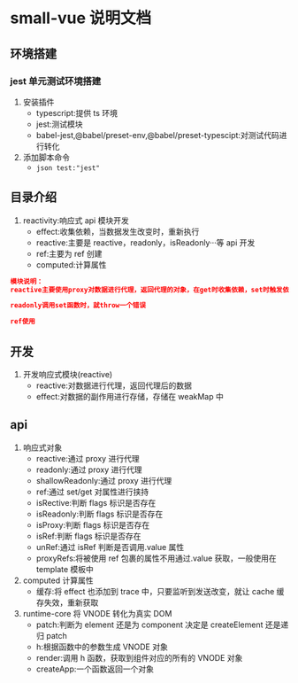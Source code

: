 # small-vue 说明文档

## 环境搭建

### jest 单元测试环境搭建

1. 安装插件
   - typescript:提供 ts 环境
   - jest:测试模块
   - babel-jest,@babel/preset-env,@babel/preset-typescipt:对测试代码进行转化
2. 添加脚本命令
   - `json test:"jest"`

## 目录介绍

1. reactivity:响应式 api 模块开发
   - effect:收集依赖，当数据发生改变时，重新执行
   - reactive:主要是 reactive，readonly，isReadonly···等 api 开发
   - ref:主要为 ref 创建
   - computed:计算属性

```json
模块说明：
reactive主要使用proxy对数据进行代理，返回代理的对象，在get时收集依赖，set时触发依赖，当代理的属性为对象时递归进行代理，使用flag对reactive或者readonly进行标志，使用isReadonly来判断时，判断标志即可

readonly调用set函数时，就throw一个错误

ref使用

```

## 开发

1. 开发响应式模块(reactive)
   - reactive:对数据进行代理，返回代理后的数据
   - effect:对数据的副作用进行存储，存储在 weakMap 中

## api

1. 响应式对象
   - reactive:通过 proxy 进行代理
   - readonly:通过 proxy 进行代理
   - shallowReadonly:通过 proxy 进行代理
   - ref:通过 set/get 对属性进行挟持
   - isRective:判断 flags 标识是否存在
   - isReadonly:判断 flags 标识是否存在
   - isProxy:判断 flags 标识是否存在
   - isRef:判断 flags 标识是否存在
   - unRef:通过 isRef 判断是否调用.value 属性
   - proxyRefs:将被使用 ref 包裹的属性不用通过.value 获取，一般使用在 template 模板中
2. computed 计算属性
   - 缓存:将 effect 也添加到 trace 中，只要监听到发送改变，就让 cache 缓存失效，重新获取
3. runtime-core 将 VNODE 转化为真实 DOM
   - patch:判断为 element 还是为 component 决定是 createElement 还是递归 patch
   - h:根据函数中的参数生成 VNODE 对象
   - render:调用 h 函数，获取到组件对应的所有的 VNODE 对象
   - createApp:一个函数返回一个对象
